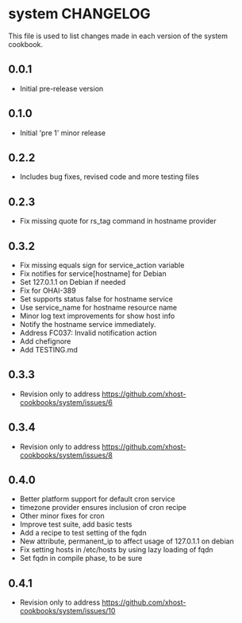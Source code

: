 system CHANGELOG
================

This file is used to list changes made in each version of the system cookbook.

0.0.1
-----
- Initial pre-release version

0.1.0
-----
- Initial 'pre 1' minor release

0.2.2
-----
- Includes bug fixes, revised code and more testing files

0.2.3
-----
- Fix missing quote for rs_tag command in hostname provider

0.3.2
-----
- Fix missing equals sign for service_action variable
- Fix notifies for service[hostname] for Debian
- Set 127.0.1.1 on Debian if needed
- Fix for OHAI-389
- Set supports status false for hostname service
- Use service_name for hostname resource name
- Minor log text improvements for show host info
- Notify the hostname service immediately.
- Address FC037: Invalid notification action
- Add chefignore
- Add TESTING.md

0.3.3
-----
- Revision only to address https://github.com/xhost-cookbooks/system/issues/6

0.3.4
-----
- Revision only to address https://github.com/xhost-cookbooks/system/issues/8

0.4.0
-----
- Better platform support for default cron service
- timezone provider ensures inclusion of cron recipe
- Other minor fixes for cron
- Improve test suite, add basic tests
- Add a recipe to test setting of the fqdn
- New attribute, permanent_ip to affect usage of 127.0.1.1 on debian
- Fix setting hosts in /etc/hosts by using lazy loading of fqdn
- Set fqdn in compile phase, to be sure

0.4.1
-----
- Revision only to address https://github.com/xhost-cookbooks/system/issues/10
